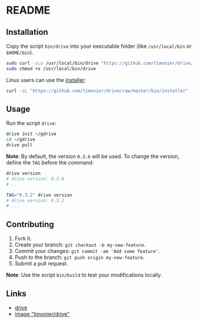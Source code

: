 # README

## Installation

Copy the script `bin/drive` into your executable folder (like `/usr/local/bin` or `$HOME/bin`).

```sh
sudo curl -sLo /usr/local/bin/drive "https://github.com/timonier/drive/raw/master/bin/drive"
sudo chmod +x /usr/local/bin/drive
```

Linux users can use the [installer](https://github.com/timonier/drive/blob/master/bin/installer):

```sh
curl -sL "https://github.com/timonier/drive/raw/master/bin/installer" | sudo sh -s install
```

## Usage

Run the script `drive`:

```sh
drive init ~/gdrive
cd ~/gdrive
drive pull
```

__Note__: By default, the version `0.3.6` will be used. To change the version, define the `TAG` before the command:

```sh
drive version
# drive version: 0.3.6
# ...

TAG="0.3.2" drive version
# drive version: 0.3.2
# ...
```

## Contributing

1. Fork it.
2. Create your branch: `git checkout -b my-new-feature`.
3. Commit your changes: `git commit -am 'Add some feature'`.
4. Push to the branch: `git push origin my-new-feature`.
5. Submit a pull request.

__Note__: Use the script `bin/build` to test your modifications locally.

## Links

* [drive](https://github.com/odeke-em/drive)
* [image "timonier/drive"](https://hub.docker.com/r/timonier/drive/)
